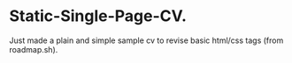 # Static-Single-Page-CV.
Just made a plain and simple sample cv to revise basic html/css tags (from roadmap.sh). 
